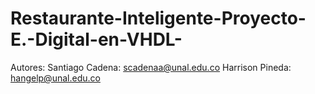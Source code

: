 # Restaurante-Inteligente-Proyecto-E.-Digital-en-VHDL-
Autores:
Santiago Cadena: scadenaa@unal.edu.co
Harrison Pineda: hangelp@unal.edu.co


